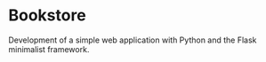 # Bookstore

Development of a simple web application with Python and the Flask minimalist framework.
